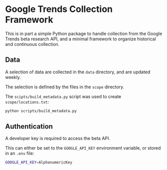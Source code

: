 # Google Trends Collection Framework

This is in part a simple Python package to handle collection from the Google Trends beta research API,
and a minimal framework to organize historical and continuous collection.

## Data

A selection of data are collected in the `data` directory, and are updated weekly.

The selection is defined by the files in the `scope` directory.

The `scipts/build_metadata.py` script was used to create `scope/locations.txt`:

```sh
python scripts/build_metadata.py
```

## Authentication

A developer key is required to access the beta API.

This can either be set to the `GOOGLE_API_KEY` environment variable,
or stored in an `.env` file:

```sh
GOOGLE_API_KEY=AlphanumericKey
```
